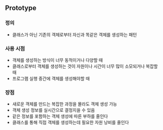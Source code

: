 ## Prototype

### 정의
- 클래스가 아닌 기존의 객체로부터 자신과 똑같은 객체를 생성하는 패턴

### 사용 시점
- 객체를 생성하는 방식이 너무 동적이거나 다양할 때
- 클래스로부터 객체를 생성하는 것이 자원이나 시간이 너무 많이 소모되거나 복잡할 때
- 프로그램 실행 중간에 객체를 생성해야할 때

### 장점
- 새로운 객체를 만드는 복잡한 과정을 몰라도 객체 생성 가능
- 객체 생성 정보를 실시간으로 결정지을 수 있음
- 같은 정보를 포함하는 객체 생성에 따른 부하를 줄인다
- 클래스를 통해 직접 객체를 생성하는데 필요한 자원 낭비를 줄인다